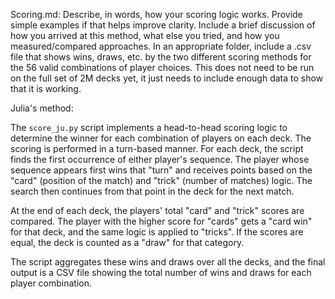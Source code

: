 Scoring.md: Describe, in words, how your scoring logic works. Provide simple examples if that helps improve clarity. Include a brief discussion of how you arrived at this method, what else you tried, and how you measured/compared approaches.
In an appropriate folder, include a .csv file that shows wins, draws, etc. by the two different scoring methods for the 56 valid combinations of player choices. This does not need to be run on the full set of 2M decks yet, it just needs to include enough data to show that it is working.


Julia's method:

The `score_ju.py` script implements a head-to-head scoring logic to determine the winner for each combination of players on each deck. The scoring is performed in a turn-based manner. For each deck, the script finds the first occurrence of either player's sequence. The player whose sequence appears first wins that "turn" and receives points based on the "card" (position of the match) and "trick" (number of matches) logic. The search then continues from that point in the deck for the next match.

At the end of each deck, the players' total "card" and "trick" scores are compared. The player with the higher score for "cards" gets a "card win" for that deck, and the same logic is applied to "tricks". If the scores are equal, the deck is counted as a "draw" for that category.

The script aggregates these wins and draws over all the decks, and the final output is a CSV file showing the total number of wins and draws for each player combination.

